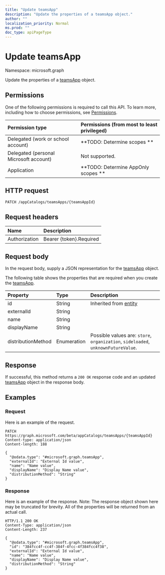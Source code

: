 ```yaml
---
title: "Update teamsApp"
description: "Update the properties of a teamsApp object."
author: ""
localization_priority: Normal
ms.prod: ""
doc_type: apiPageType
---
```


# Update teamsApp

Namespace: microsoft.graph

Update the properties of a [teamsApp](../resources/teamsapp.md) object.

## Permissions
One of the following permissions is required to call this API. To learn more, including how to choose permissions, see [Permissions](/concepts/permissions-reference.md).

|Permission type|Permissions (from most to least privileged)|
|:---|:---|
|Delegated (work or school account)|**TODO: Determine scopes **|
|Delegated (personal Microsoft account)|Not supported.|
|Application|**TODO: Determine AppOnly scopes **|

## HTTP request
<!-- {
  "blockType": "ignored"
}
-->
``` http
PATCH /appCatalogs/teamsApps/{teamsAppId}
```

## Request headers
|Name|Description|
|:---|:---|
|Authorization|Bearer {token}.Required|

## Request body
In the request body, supply a JSON representation for the [teamsApp](../resources/teamsapp.md) object.

The following table shows the properties that are required when you create the [teamsApp](../resources/teamsapp.md).

|Property|Type|Description|
|:---|:---|:---|
|id|String| Inherited from [entity](../resources/entity.md)|
|externalId|String||
|name|String||
|displayName|String||
|distributionMethod|Enumeration| Possible values are: `store`, `organization`, `sideloaded`, `unknownFutureValue`.|



## Response
If successful, this method returns a `200 OK` response code and an updated [teamsApp](../resources/teamsapp.md) object in the response body.

## Examples

### Request
Here is an example of the request.
<!-- {
  "blockType": "request",
  "name": "update_teamsapp"
}
-->
``` http
PATCH https://graph.microsoft.com/beta/appCatalogs/teamsApps/{teamsAppId}
Content-type: application/json
Content-length: 188

{
  "@odata.type": "#microsoft.graph.teamsApp",
  "externalId": "External Id value",
  "name": "Name value",
  "displayName": "Display Name value",
  "distributionMethod": "String"
}
```

### Response
Here is an example of the response. Note: The response object shown here may be truncated for brevity. All of the properties will be returned from an actual call.
<!-- {
  "blockType": "response",
  "truncated": true
}
-->
``` http
HTTP/1.1 200 OK
Content-Type: application/json
Content-Length: 237

{
  "@odata.type": "#microsoft.graph.teamsApp",
  "id": "384fcc4f-cc4f-384f-4fcc-4f384fcc4f38",
  "externalId": "External Id value",
  "name": "Name value",
  "displayName": "Display Name value",
  "distributionMethod": "String"
}
```

